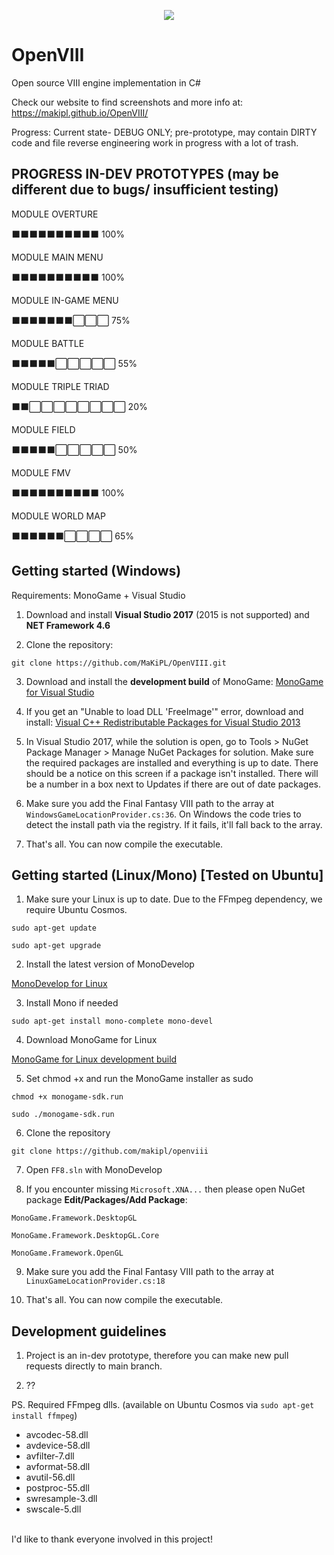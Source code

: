 <p align="center">
  <img src="https://cdn.discordapp.com/attachments/552838120895283210/588452586110058509/Open_VIII_Logo-MCINDUS-2.png">
</p>

# OpenVIII
Open source VIII engine implementation in C#

Check our website to find screenshots and more info at: https://makipl.github.io/OpenVIII/

Progress:
Current state- DEBUG ONLY; pre-prototype, may contain DIRTY code and file reverse engineering work in progress with a lot of trash. 

## PROGRESS IN-DEV PROTOTYPES (may be different due to bugs/ insufficient testing)

MODULE OVERTURE

⬛⬛⬛⬛⬛⬛⬛⬛⬛⬛ 100%

MODULE MAIN MENU

⬛⬛⬛⬛⬛⬛⬛⬛⬛⬛ 100%

MODULE IN-GAME MENU

⬛⬛⬛⬛⬛⬛⬛⬜⬜⬜ 75%

MODULE BATTLE

⬛⬛⬛⬛⬛⬜⬜⬜⬜⬜ 55% 

MODULE TRIPLE TRIAD

⬛⬛⬜⬜⬜⬜⬜⬜⬜⬜ 20%   

MODULE FIELD

⬛⬛⬛⬛⬛⬜⬜⬜⬜⬜ 50% 

MODULE FMV

⬛⬛⬛⬛⬛⬛⬛⬛⬛⬛ 100% 

MODULE WORLD MAP

⬛⬛⬛⬛⬛⬛⬜⬜⬜⬜ 65%


## Getting started (Windows)

Requirements: MonoGame + Visual Studio

1. Download and install **Visual Studio 2017** (2015 is not supported) and **NET Framework 4.6**

2. Clone the repository:

`git clone https://github.com/MaKiPL/OpenVIII.git`

3. Download and install the **development build** of MonoGame:
[MonoGame for Visual Studio](http://teamcity.monogame.net/repository/download/MonoGame_PackagingWindows/latest.lastSuccessful/MonoGameSetup.exe?guest=1)

4. If you get an "Unable to load DLL 'FreeImage'" error, download and install:
[Visual C++ Redistributable Packages for Visual Studio 2013](https://www.microsoft.com/en-us/download/details.aspx?id=40784)

5. In Visual Studio 2017, while the solution is open, go to Tools > NuGet Package Manager > Manage NuGet Packages for solution. Make sure the required packages are installed and everything is up to date. There should be a notice on this screen if a package isn't installed. There will be a number in a box next to Updates if there are out of date packages.

6. Make sure you add the Final Fantasy VIII path to the array at `WindowsGameLocationProvider.cs:36`. On Windows the code tries to detect the install path via the registry. If it fails, it'll fall back to the array.

7. That's all. You can now compile the executable.

## Getting started (Linux/Mono) [Tested on Ubuntu]

1. Make sure your Linux is up to date. Due to the FFmpeg dependency, we require Ubuntu Cosmos.

`sudo apt-get update`

`sudo apt-get upgrade`

2. Install the latest version of MonoDevelop 

[MonoDevelop for Linux](https://www.monodevelop.com/download/#fndtn-download-lin)

3. Install Mono if needed

`sudo apt-get install mono-complete mono-devel`

4. Download MonoGame for Linux

[MonoGame for Linux development build](http://teamcity.monogame.net/repository/download/MonoGame_PackageMacAndLinux/latest.lastSuccessful/Linux/monogame-sdk.run?guest=1)

5. Set chmod +x and run the MonoGame installer as sudo

`chmod +x monogame-sdk.run`

`sudo ./monogame-sdk.run`

6. Clone the repository

`git clone https://github.com/makipl/openviii`

7. Open `FF8.sln` with MonoDevelop

8. If you encounter missing `Microsoft.XNA...` then please open NuGet package **Edit/Packages/Add Package**:

`MonoGame.Framework.DesktopGL`

`MonoGame.Framework.DesktopGL.Core`

`MonoGame.Framework.OpenGL`

9. Make sure you add the Final Fantasy VIII path to the array at `LinuxGameLocationProvider.cs:18`

10. That's all. You can now compile the executable.

## Development guidelines

1. Project is an in-dev prototype, therefore you can make new pull requests directly to main branch. 

2. ??

PS. Required FFmpeg dlls. (available on Ubuntu Cosmos via `sudo apt-get install ffmpeg`)
<br/>
* avcodec-58.dll
* avdevice-58.dll
* avfilter-7.dll
* avformat-58.dll
* avutil-56.dll
* postproc-55.dll
* swresample-3.dll
* swscale-5.dll
<br/>
I'd like to thank everyone involved in this project!

